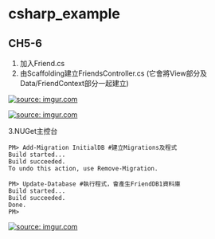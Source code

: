 # csharp_example

## CH5-6

1. 加入Friend.cs
2. 由Scaffolding建立FriendsController.cs (它會將View部分及Data/FriendContext部分一起建立)

<a href="https://imgur.com/gZ4Y9Ht"><img src="https://i.imgur.com/gZ4Y9Ht.png" title="source: imgur.com" /></a>

<a href="https://imgur.com/VwPxSr6"><img src="https://i.imgur.com/VwPxSr6.png" title="source: imgur.com" /></a>

3.NUGet主控台

```
PM> Add-Migration InitialDB #建立Migrations及程式
Build started...
Build succeeded.
To undo this action, use Remove-Migration.

PM> Update-Database #執行程式，會產生FriendDB1資料庫
Build started...
Build succeeded.
Done.
PM> 
```

<a href="https://imgur.com/HayIZaW"><img src="https://i.imgur.com/HayIZaW.png" title="source: imgur.com" /></a>